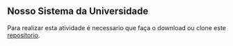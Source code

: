 ## Nosso Sistema da Universidade

Para realizar esta atividade é necessario que faça o download ou clone este [repositorio](https://github.com/zup-academy/nosso-sistema-da-universidade).